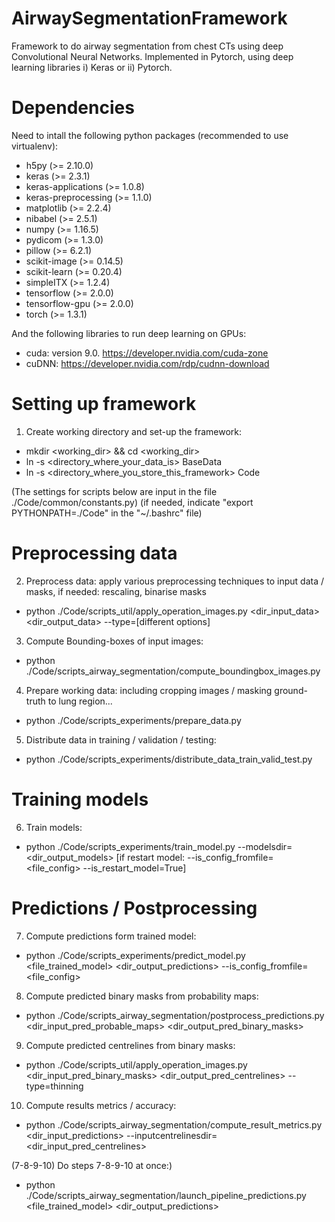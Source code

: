 # AirwaySegmentationFramework
Framework to do airway segmentation from chest CTs using deep Convolutional Neural Networks.
Implemented in Pytorch, using deep learning libraries i) Keras or ii) Pytorch.

# Dependencies
Need to intall the following python packages (recommended to use virtualenv):
- h5py (>= 2.10.0)
- keras (>= 2.3.1)
- keras-applications (>= 1.0.8)
- keras-preprocessing (>= 1.1.0)
- matplotlib (>= 2.2.4)
- nibabel (>= 2.5.1)
- numpy (>= 1.16.5)
- pydicom (>= 1.3.0)
- pillow (>= 6.2.1)
- scikit-image (>= 0.14.5)
- scikit-learn (>= 0.20.4)
- simpleITX (>= 1.2.4)
- tensorflow (>= 2.0.0)
- tensorflow-gpu (>= 2.0.0)
- torch (>= 1.3.1)

And the following libraries to run deep learning on GPUs:
- cuda: version 9.0. https://developer.nvidia.com/cuda-zone
- cuDNN: https://developer.nvidia.com/rdp/cudnn-download

# Setting up framework
1) Create working directory and set-up the framework:
- mkdir <working_dir> && cd <working_dir>
- ln -s <directory_where_your_data_is> BaseData
- ln -s <directory_where_you_store_this_framework> Code

(The settings for scripts below are input in the file ./Code/common/constants.py)
(if needed, indicate "export PYTHONPATH=./Code" in the "~/.bashrc" file)

# Preprocessing data
2) Preprocess data: apply various preprocessing techniques to input data / masks, if needed: rescaling, binarise masks
- python ./Code/scripts_util/apply_operation_images.py <dir_input_data> <dir_output_data> --type=[different options]

3) Compute Bounding-boxes of input images:
- python ./Code/scripts_airway_segmentation/compute_boundingbox_images.py

4) Prepare working data: including cropping images / masking ground-truth to lung region...
- python ./Code/scripts_experiments/prepare_data.py

5) Distribute data in training / validation / testing:
- python ./Code/scripts_experiments/distribute_data_train_valid_test.py
 
# Training models
6) Train models:
- python ./Code/scripts_experiments/train_model.py --modelsdir=<dir_output_models> [if restart model: --is_config_fromfile=<file_config> --is_restart_model=True]

# Predictions / Postprocessing
7) Compute predictions form trained model:
- python ./Code/scripts_experiments/predict_model.py <file_trained_model> <dir_output_predictions> --is_config_fromfile=<file_config>

8) Compute predicted binary masks from probability maps:
- python ./Code/scripts_airway_segmentation/postprocess_predictions.py <dir_input_pred_probable_maps> <dir_output_pred_binary_masks>

9) Compute predicted centrelines from binary masks:
- python ./Code/scripts_util/apply_operation_images.py <dir_input_pred_binary_masks> <dir_output_pred_centrelines> --type=thinning

10) Compute results metrics / accuracy:
- python ./Code/scripts_airway_segmentation/compute_result_metrics.py <dir_input_predictions> --inputcentrelinesdir=<dir_input_pred_centrelines>

(7-8-9-10) Do steps 7-8-9-10 at once:)
- python ./Code/scripts_airway_segmentation/launch_pipeline_predictions.py <file_trained_model> <dir_output_predictions>